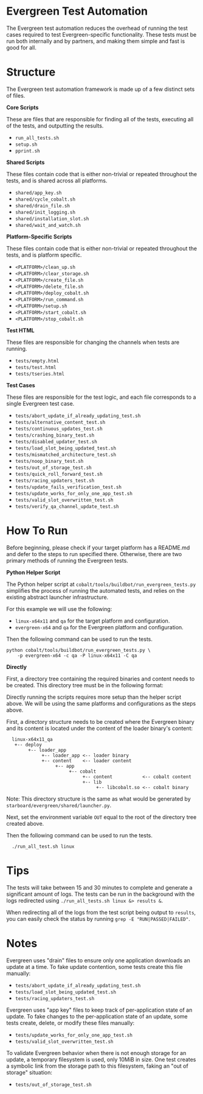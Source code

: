 Evergreen Test Automation
=============

The Evergreen test automation reduces the overhead of running the test cases
required to test Evergreen-specific functionality. These tests must be run both
internally and by partners, and making them simple and fast is good for all.

Structure
=============

The Evergreen test automation framework is made up of a few distinct sets of
files.

**Core Scripts**

These are files that are responsible for finding all of the tests, executing all
of the tests, and outputting the results.

* `run_all_tests.sh`
* `setup.sh`
* `pprint.sh`

**Shared Scripts**

These files contain code that is either non-trivial or repeated throughout the
tests, and is shared across all platforms.

* `shared/app_key.sh`
* `shared/cycle_cobalt.sh`
* `shared/drain_file.sh`
* `shared/init_logging.sh`
* `shared/installation_slot.sh`
* `shared/wait_and_watch.sh`

**Platform-Specific Scripts**

These files contain code that is either non-trivial or repeated throughout the
tests, and is platform specific.

* `<PLATFORM>/clean_up.sh`
* `<PLATFORM>/clear_storage.sh`
* `<PLATFORM>/create_file.sh`
* `<PLATFORM>/delete_file.sh`
* `<PLATFORM>/deploy_cobalt.sh`
* `<PLATFORM>/run_command.sh`
* `<PLATFORM>/setup.sh`
* `<PLATFORM>/start_cobalt.sh`
* `<PLATFORM>/stop_cobalt.sh`

**Test HTML**

These files are responsible for changing the channels when tests are running.

* `tests/empty.html`
* `tests/test.html`
* `tests/tseries.html`

**Test Cases**

These files are responsible for the test logic, and each file corresponds to a
single Evergreen test case.

* `tests/abort_update_if_already_updating_test.sh`
* `tests/alternative_content_test.sh`
* `tests/continuous_updates_test.sh`
* `tests/crashing_binary_test.sh`
* `tests/disabled_updater_test.sh`
* `tests/load_slot_being_updated_test.sh`
* `tests/mismatched_architecture_test.sh`
* `tests/noop_binary_test.sh`
* `tests/out_of_storage_test.sh`
* `tests/quick_roll_forward_test.sh`
* `tests/racing_updaters_test.sh`
* `tests/update_fails_verification_test.sh`
* `tests/update_works_for_only_one_app_test.sh`
* `tests/valid_slot_overwritten_test.sh`
* `tests/verify_qa_channel_update_test.sh`

How To Run
=============

Before beginning, please check if your target platform has a README.md and defer
to the steps to run specified there. Otherwise, there are two primary methods of
running the Evergreen tests.

**Python Helper Script**

The Python helper script at `cobalt/tools/buildbot/run_evergreen_tests.py`
simplifies the process of running the automated tests, and relies on the
existing abstract launcher infrastructure.

For this example we will use the following:

* `linux-x64x11` and `qa` for the target platform and configuration.
* `evergreen-x64` and `qa` for the Evergreen platform and configuration.

Then the following command can be used to run the tests.

```
python cobalt/tools/buildbot/run_evergreen_tests.py \
    -p evergreen-x64 -c qa -P linux-x64x11 -C qa
```

**Directly**

First, a directory tree containing the required binaries and content needs to be
created. This directory tree must be in the following format:

Directly running the scripts requires more setup than the helper script above.
We will be using the same platforms and configurations as the steps above.

First, a directory structure needs to be created where the Evergreen binary and
its content is located under the content of the loader binary's content:

```
  linux-x64x11_qa
   +-- deploy
        +-- loader_app
             +-- loader_app <-- loader binary
             +-- content    <-- loader content
                  +-- app
                       +-- cobalt
                            +-- content           <-- cobalt content
                            +-- lib
                                 +-- libcobalt.so <-- cobalt binary
```

Note: This directory structure is the same as what would be generated by
      `starboard/evergreen/shared/launcher.py`.

Next, set the environment variable `OUT` equal to the root of the directory tree
created above.

Then the following command can be used to run the tests.

```
  ./run_all_test.sh linux
```

Tips
=============

The tests will take between 15 and 30 minutes to complete and generate a
significant amount of logs. The tests can be run in the background with the logs
redirected using `./run_all_tests.sh linux &> results &`.

When redirecting all of the logs from the test script being output to `results`,
you can easily check the status by running `grep -E "RUN|PASSED|FAILED"`.

Notes
=============

Evergreen uses "drain" files to ensure only one application downloads an update
at a time. To fake update contention, some tests create this file manually:

* `tests/abort_update_if_already_updating_test.sh`
* `tests/load_slot_being_updated_test.sh`
* `tests/racing_updaters_test.sh`

Evergreen uses "app key" files to keep track of per-application state of an
update. To fake changes to the per-application state of an update, some tests
create, delete, or modify these files manually:

* `tests/update_works_for_only_one_app_test.sh`
* `tests/valid_slot_overwritten_test.sh`

To validate Evergreen behavior when there is not enough storage for an update, a
temporary filesystem is used, only 10MiB in size. One test creates a symbolic
link from the storage path to this filesystem, faking an "out of storage"
situation:

* `tests/out_of_storage_test.sh`
